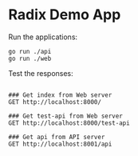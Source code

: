 # Radix Demo App

Run the applications:
```shell
go run ./api
go run ./web
```

Test the responses:
```http request

### Get index from Web server
GET http://localhost:8000/

### Get test-api from Web server
GET http://localhost:8000/test-api

### Get api from API server
GET http://localhost:8001/api

```
